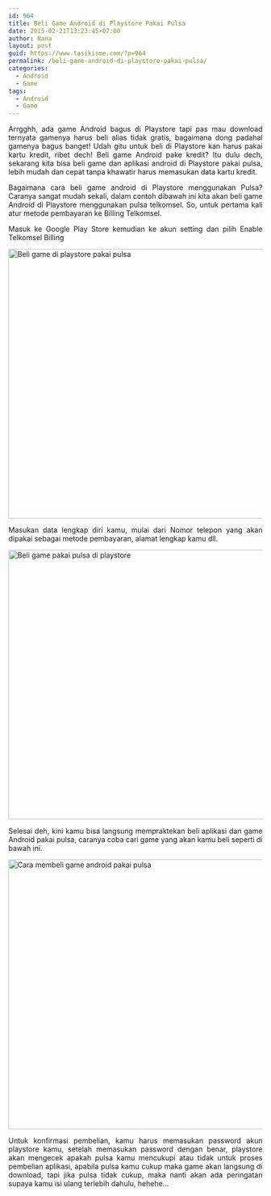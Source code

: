 ```yaml
---
id: 964
title: Beli Game Android di Playstore Pakai Pulsa
date: 2015-02-21T13:23:45+07:00
author: Nana
layout: post
guid: https://www.tasikisme.com/?p=964
permalink: /beli-game-android-di-playstore-pakai-pulsa/
categories:
  - Android
  - Game
tags:
  - Android
  - Game
---
```

<p style="text-align: justify;">
  Arrgghh, ada game Android bagus di Playstore tapi pas mau download ternyata gamenya harus beli alias tidak gratis, bagaimana dong padahal gamenya bagus banget! Udah gitu untuk beli di Playstore kan harus pakai kartu kredit, ribet dech! Beli game Android pake kredit? Itu dulu dech, sekarang kita bisa beli game dan aplikasi android di Playstore pakai pulsa, lebih mudah dan cepat tanpa khawatir harus memasukan data kartu kredit.
</p>

<p style="text-align: justify;">
  Bagaimana cara beli game android di Playstore menggunakan Pulsa? Caranya sangat mudah sekali, dalam contoh dibawah ini kita akan beli game Android di Playstore menggunakan pulsa telkomsel. So, untuk pertama kali atur metode pembayaran ke Billing Telkomsel.
</p>

<!--more-->

<p style="text-align: justify;">
  Masuk ke Google Play Store kemudian ke akun setting dan pilih Enable Telkomsel Billing
</p>

<p style="text-align: justify;">
  <img loading="lazy" class="aligncenter" src="https://3.bp.blogspot.com/-9jLBZhVzMHs/VOiGPCeomrI/AAAAAAAAEaQ/T7b4t42cOTQ/s1600/beli-game-android-pakai-pulsa-1.png" alt="Beli game di playstore pakai pulsa" width="610" height="534" />
</p>

<p style="text-align: justify;">
  Masukan data lengkap diri kamu, mulai dari Nomor telepon yang akan dipakai sebagai metode pembayaran, alamat lengkap kamu dll.
</p>

<p style="text-align: justify;">
  <img loading="lazy" class="aligncenter" src="https://3.bp.blogspot.com/-GFWeZQskv8U/VOiGQQgm5VI/AAAAAAAAEaY/c70oBqv2JJo/s1600/beli-game-android-pakai-pulsa-2.png" alt="Beli game pakai pulsa di playstore" width="610" height="534" />
</p>

<p style="text-align: justify;">
  Selesai deh, kini kamu bisa langsung mempraktekan beli aplikasi dan game Android pakai pulsa, caranya coba cari game yang akan kamu beli seperti di bawah ini.
</p>

<p style="text-align: justify;">
  <img loading="lazy" class="aligncenter" src="https://3.bp.blogspot.com/-sKwFJUf6PTc/VOiGQ4lOnhI/AAAAAAAAEag/QQkk1cWubc8/s1600/beli-game-android-pakai-pulsa-3.png" alt="Cara membeli game android pakai pulsa" width="610" height="534" />
</p>

<p style="text-align: justify;">
  Untuk konfirmasi pembelian, kamu harus memasukan password akun playstore kamu, setelah memasukan password dengan benar, playstore akan mengecek apakah pulsa kamu mencukupi atau tidak untuk proses pembelian aplikasi, apabila pulsa kamu cukup maka game akan langsung di download, tapi jika pulsa tidak cukup, maka nanti akan ada peringatan supaya kamu isi ulang terlebih dahulu, hehehe…
</p>
